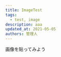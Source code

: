 ```yaml
---
title: ImageTest
tags: 
  - test, image
description: aaa
updated_at: 2021-05-05
authors: 管理人
---
```


画像を貼ってみよう
<imageRender src="sun-heart.jpg"/>